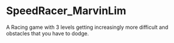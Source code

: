 # SpeedRacer_MarvinLim
A Racing game with 3 levels getting increasingly more difficult and obstacles that you have to dodge. 
